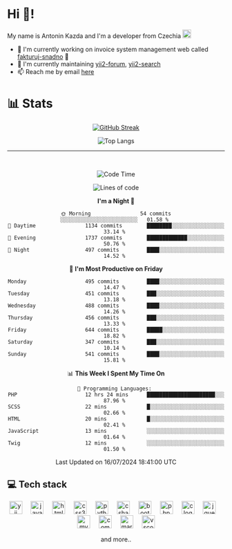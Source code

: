 # Hi 👋!
My name is Antonin Kazda and I'm a developer from Czechia <img src="https://openmoji.org/data/color/svg/1F1E8-1F1FF.svg" width="20px" alt="Czech flag">

- 🔨 I'm currently working on invoice system management web called [fakturuj-snadno](https://fakturuj-snadno.cz) 📑
- 🧰 I'm currently maintaining [yii2-forum](https://github.com/2rats/yii2-forum), [yii2-search](https://github.com/kazda01/yii2-search)
- 📫 Reach me by email [here](mailto:antoninkazda@seznam.cz)

# 📊 Stats

<div align="center">
  
  [![GitHub Streak](https://streak-stats.demolab.com/?user=kazda01&theme=dark)](https://git.io/streak-stats)
  
  ![Top Langs](https://github-readme-stats-seven-lime-78.vercel.app/api/top-langs/?username=kazda01&layout=compact&theme=dark&hide=Shell,Batchfile,Awk,HTML,Swig,c%2B%2B,Lua)
  
</div>

---

<br>

<div align="center">
  
<!--START_SECTION:waka-->
![Code Time](http://img.shields.io/badge/Code%20Time-345%20hrs%2012%20mins-blue)

![Lines of code](https://img.shields.io/badge/From%20Hello%20World%20I%27ve%20Written-1.4%20million%20lines%20of%20code-blue)

**I'm a Night 🦉** 

```text
🌞 Morning                54 commits          ░░░░░░░░░░░░░░░░░░░░░░░░░   01.58 % 
🌆 Daytime                1134 commits        ████████░░░░░░░░░░░░░░░░░   33.14 % 
🌃 Evening                1737 commits        █████████████░░░░░░░░░░░░   50.76 % 
🌙 Night                  497 commits         ████░░░░░░░░░░░░░░░░░░░░░   14.52 % 
```
📅 **I'm Most Productive on Friday** 

```text
Monday                   495 commits         ████░░░░░░░░░░░░░░░░░░░░░   14.47 % 
Tuesday                  451 commits         ███░░░░░░░░░░░░░░░░░░░░░░   13.18 % 
Wednesday                488 commits         ████░░░░░░░░░░░░░░░░░░░░░   14.26 % 
Thursday                 456 commits         ███░░░░░░░░░░░░░░░░░░░░░░   13.33 % 
Friday                   644 commits         █████░░░░░░░░░░░░░░░░░░░░   18.82 % 
Saturday                 347 commits         ███░░░░░░░░░░░░░░░░░░░░░░   10.14 % 
Sunday                   541 commits         ████░░░░░░░░░░░░░░░░░░░░░   15.81 % 
```


📊 **This Week I Spent My Time On** 

```text
💬 Programming Languages: 
PHP                      12 hrs 24 mins      ██████████████████████░░░   87.96 % 
SCSS                     22 mins             █░░░░░░░░░░░░░░░░░░░░░░░░   02.66 % 
HTML                     20 mins             █░░░░░░░░░░░░░░░░░░░░░░░░   02.41 % 
JavaScript               13 mins             ░░░░░░░░░░░░░░░░░░░░░░░░░   01.64 % 
Twig                     12 mins             ░░░░░░░░░░░░░░░░░░░░░░░░░   01.50 % 
```


 Last Updated on 16/07/2024 18:41:00 UTC
<!--END_SECTION:waka-->

</div>

## 💻 Tech stack
<div align="center">
  <img src="https://cdn.jsdelivr.net/gh/devicons/devicon/icons/yii/yii-original.svg" height="30" alt="yii logo"  />
  <img width="12" />
  <img src="https://cdn.jsdelivr.net/gh/devicons/devicon/icons/javascript/javascript-original.svg" height="30" alt="javascript logo"  />
  <img width="12" />
  <img src="https://cdn.jsdelivr.net/gh/devicons/devicon/icons/html5/html5-original.svg" height="30" alt="html5 logo"  />
  <img width="12" />
  <img src="https://cdn.jsdelivr.net/gh/devicons/devicon/icons/css3/css3-original.svg" height="30" alt="css3 logo"  />
  <img width="12" />
  <img src="https://cdn.jsdelivr.net/gh/devicons/devicon/icons/python/python-original.svg" height="30" alt="python logo"  />
  <img width="12" />
  <img src="https://cdn.jsdelivr.net/gh/devicons/devicon/icons/csharp/csharp-original.svg" height="30" alt="csharp logo"  />
  <img width="12" />
  <img src="https://cdn.jsdelivr.net/gh/devicons/devicon/icons/bootstrap/bootstrap-original.svg" height="30" alt="bootstrap logo"  />
  <img width="12" />
  <img src="https://cdn.jsdelivr.net/gh/devicons/devicon/icons/php/php-original.svg" height="30" alt="php logo"  />
  <img width="12" />
  <img src="https://cdn.jsdelivr.net/gh/devicons/devicon/icons/c/c-original.svg" height="30" alt="c logo"  />
  <img width="12" />
  <img src="https://cdn.jsdelivr.net/gh/devicons/devicon/icons/jquery/jquery-original.svg" height="30" alt="jquery logo"  />
  <img width="12" />
  <img src="https://cdn.jsdelivr.net/gh/devicons/devicon/icons/mysql/mysql-original.svg" height="30" alt="mysql logo"  />
  <img width="12" />
  <img src="https://cdn.jsdelivr.net/gh/devicons/devicon/icons/composer/composer-original.svg" height="30" alt="composer logo"  />
  <img width="12" />
  <img src="https://cdn.jsdelivr.net/gh/devicons/devicon/icons/markdown/markdown-original.svg" height="30" alt="markdown logo"  />
  <img width="12" />
  <img src="https://cdn.jsdelivr.net/gh/devicons/devicon/icons/vscode/vscode-original.svg" height="30" alt="vscode logo"  />

  and more..
  
</div>
